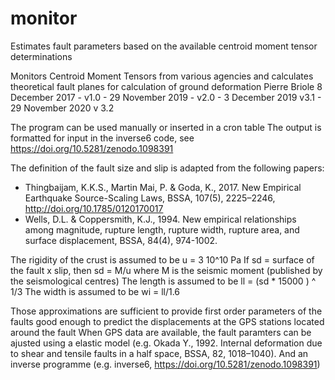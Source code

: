 # monitor
Estimates fault parameters based on the available centroid moment tensor determinations

Monitors Centroid Moment Tensors from various agencies and calculates theoretical fault planes for calculation of ground deformation
Pierre Briole 8 December 2017 - v1.0 - 29 November 2019 - v2.0 - 3 December 2019 v3.1 - 29 November 2020 v 3.2

The program can be used manually or inserted in a cron table
The output is formatted for input in the inverse6 code, see https://doi.org/10.5281/zenodo.1098391

The definition of the fault size and slip is adapted from the following papers:
- Thingbaijam, K.K.S., Martin Mai, P. & Goda, K., 2017. New Empirical Earthquake Source-Scaling Laws, BSSA, 107(5), 2225–2246, http://doi.org/10.1785/0120170017
- Wells, D.L. & Coppersmith, K.J., 1994. New empirical relationships among magnitude, rupture length, rupture width, rupture area, and surface displacement, BSSA, 84(4), 974-1002.

The rigidity of the crust is assumed to be u = 3 10^10 Pa
If sd = surface of the fault x slip, then sd = M/u where M is the seismic moment (published by the seismological centres)
The length is assumed to be ll = (sd * 15000 ) ^ 1/3
The width is assumed to be wi = ll/1.6

Those approximations are sufficient to provide first order parameters of the faults good enough to predict the displacements at the GPS stations located around the fault
When GPS data are available, the fault paramters can be ajusted using a elastic model (e.g. Okada Y., 1992. Internal deformation due to shear and tensile faults in a half space, BSSA, 82, 1018–1040).
And an inverse programme (e.g. inverse6, https://doi.org/10.5281/zenodo.1098391)

